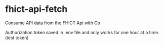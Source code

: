 # fhict-api-fetch
Consume API data from the FHICT Api with Go

Authorization token saved in .env file and only works for one hour at a time. (test token)
